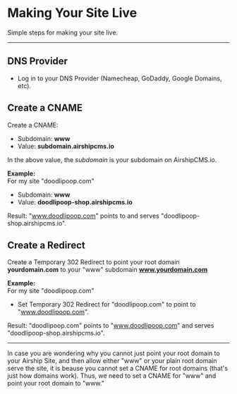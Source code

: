 # Making Your Site Live
Simple steps for making your site live.

---

## DNS Provider
- Log in to your DNS Provider (Namecheap, GoDaddy, Google Domains, etc).

## Create a CNAME
Create a CNAME:  
- Subdomain: **www**
- Value: **subdomain.airshipcms.io**  

In the above value, the _subdomain_ is your subdomain on AirshipCMS.io.

**Example:**  
For my site "doodlipoop.com"  
- Subdomain: **www**
- Value: **doodlipoop-shop.airshipcms.io**

Result: "www.doodlipoop.com" points to and serves "doodlipoop-shop.airshipcms.io".
  
## Create a Redirect
Create a Temporary 302 Redirect to point your root domain **yourdomain.com** to your "www" subdomain **www.yourdomain.com**

**Example:**  
For my site "doodlipoop.com"  
- Set Temporary 302 Redirect for "doodlipoop.com" to point to "www.doodlipoop.com".

Result: "doodlipoop.com" points to "www.doodlipoop.com" and serves "doodlipoop-shop.airshipcms.io".

---

In case you are wondering why you cannot just point your root domain to your Airship Site, and then allow either "www" or your plain root domain serve the site, it is beause you cannot set a CNAME for root domains (that's just how domains work). Thus, we need to set a CNAME for "www" and point your root domain to "www."


